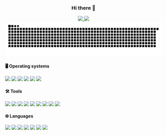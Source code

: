 <h3 align="center">Hi there 👋</h3>

<div align="center">
	<div>
		<a href="https://github.com/anuraghazra/github-readme-stats">
			<picture>
				<source
					srcset="https://github-readme-stats.vercel.app/api?username=PythonGermany&show_icons=true&layout=compact&theme=transparent&title_color=00ff00&text_color=00df00&line_height=20"
					media="(prefers-color-scheme: dark)"/>
				<source
					srcset="https://github-readme-stats.vercel.app/api?username=PythonGermany&show_icons=true&theme=transparent&title_color=00ff00&text_color=00df00&line_height=20"
					media="(prefers-color-scheme: light), (prefers-color-scheme: no-preference)"/>
				<img src="https://github-readme-stats.vercel.app/api?username=PythonGermany&show_icons=true&line_height=20"/>
			</picture>
		</a>
		<a href="https://github.com/anuraghazra/github-readme-stats">
			<picture>
				<source
					srcset="https://github-readme-stats.vercel.app/api/top-langs/?username=PythonGermany&show_icons=true&layout=compact&theme=transparent&title_color=00ff00&text_color=00df00"
					media="(prefers-color-scheme: dark)"/>
				<source srcset="https://github-readme-stats.vercel.app/api/top-langs/?username=PythonGermany&layout=compact&theme=transparent&title_color=00ff00&text_color=00df00"
					media="(prefers-color-scheme: light), (prefers-color-scheme: no-preference)"/>
				<img src="https://github-readme-stats.vercel.app/api/top-langs/?username=PythonGermany&layout=compact"/>
			</picture>
		</a>
	</div>
</div>

<a href="https://github.com/Platane/snk">
	<picture>
		<source media="(prefers-color-scheme: dark)" srcset="https://raw.githubusercontent.com/PythonGermany/PythonGermany/output/github-contribution-grid-snake-dark.svg"/>
		<source media="(prefers-color-scheme: light)" srcset="https://raw.githubusercontent.com/PythonGermany/PythonGermany/output/github-contribution-grid-snake.svg"/>
		<img alt="github-snake" src="https://raw.githubusercontent.com/PythonGermany/PythonGermany/output/github-contribution-grid-snake.svg"/>
	</picture>
</a>

<div>
	<h4>🖥️ Operating systems</h4>
	<img src="https://img.shields.io/badge/Linux-FCC624?style=for-the-badge&logo=linux&logoColor=black">
	<img src="https://img.shields.io/badge/Ubuntu-E95420?style=for-the-badge&logo=ubuntu&logoColor=white">
	<img src="https://img.shields.io/badge/Manjaro-35BF5C?style=for-the-badge&logo=Manjaro&logoColor=white">
	<img src="https://img.shields.io/badge/Arch%20Linux-1793D1?logo=arch-linux&logoColor=fff&style=for-the-badge">
	<img src="https://img.shields.io/badge/Debian-D70A53?style=for-the-badge&logo=debian&logoColor=white">
	<img src="https://img.shields.io/badge/Windows-0078D6?style=for-the-badge&logo=windows&logoColor=white">
</div>
<div>
	<h4>🛠️ Tools</h4>
	<img src="https://img.shields.io/badge/Visual%20Studio%20Code-0078d7.svg?style=for-the-badge&logo=visual-studio-code&logoColor=white">
	<img src="https://img.shields.io/badge/NeoVim-%2357A143.svg?&style=for-the-badge&logo=neovim&logoColor=white">
	<img src="https://img.shields.io/badge/git-%23F05033.svg?style=for-the-badge&logo=git&logoColor=white">
	<img src="https://img.shields.io/badge/github-%23121011.svg?style=for-the-badge&logo=github&logoColor=white">
	<img src="https://img.shields.io/badge/docker-%230db7ed.svg?style=for-the-badge&logo=docker&logoColor=white">
	<img src="https://img.shields.io/badge/nginx-%23009639.svg?style=for-the-badge&logo=nginx&logoColor=white">
	<img src="https://img.shields.io/badge/pihole-%2396060C.svg?style=for-the-badge&logo=pi-hole&logoColor=white">
	<img src="https://img.shields.io/badge/Postman-FF6C37?style=for-the-badge&logo=postman&logoColor=white">
	<img src="https://img.shields.io/badge/linode-00A95C?style=for-the-badge&logo=linode&logoColor=white">
</div>
<div>
	<h4>🌐 Languages</h4>
	<img src="https://img.shields.io/badge/c-%2300599C.svg?style=for-the-badge&logo=c&logoColor=white">
	<img src="https://img.shields.io/badge/c++-%2300599C.svg?style=for-the-badge&logo=c%2B%2B&logoColor=white">
	<img src="https://img.shields.io/badge/python-3670A0?style=for-the-badge&logo=python&logoColor=ffdd54">
	<img src="https://img.shields.io/badge/javascript-%23323330.svg?style=for-the-badge&logo=javascript&logoColor=%23F7DF1E">
	<img src="https://img.shields.io/badge/yaml-%23ffffff.svg?style=for-the-badge&logo=yaml&logoColor=151515">
	<img src="https://img.shields.io/badge/rust-%23000000.svg?style=for-the-badge&logo=rust&logoColor=white">
	<img src="https://img.shields.io/badge/c%23-%23239120.svg?style=for-the-badge&logo=csharp&logoColor=white">
</div>
